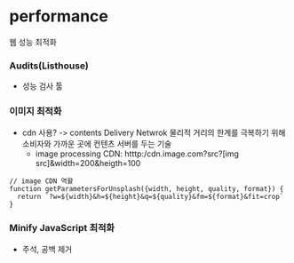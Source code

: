 # performance
웹 성능 최적화

### Audits(Listhouse)
- 성능 검사 툴


### 이미지 최적화  
* cdn 사용? -> contents Delivery Netwrok 물리적 거리의 한계를 극복하기 위해 소비자와 가까운 곳에 컨텐츠 서버를 두는 기술  
  * image processing CDN:  htttp:/cdn.image.com?src?[img src]&width=200&heigth=100
```
// image CDN 역활
function getParametersForUnsplash({width, height, quality, format}) {
  return `?w=${width}&h=${height}&q=${quality}&fm=${format}&fit=crop`
}
```
### Minify JavaScript 최적화 
- 주석, 공백 제거  

